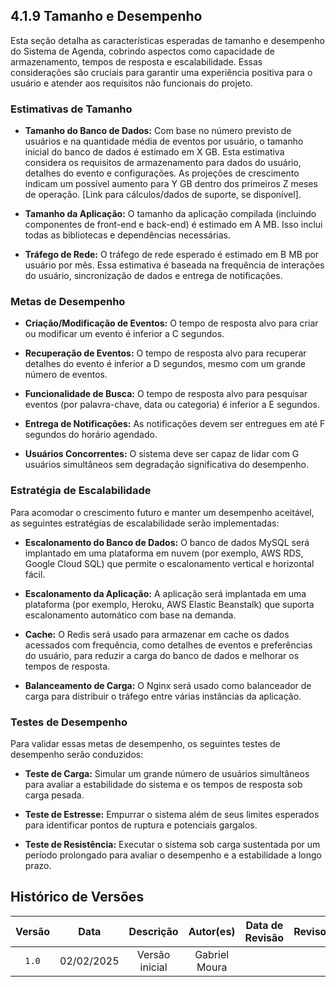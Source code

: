 ## 4.1.9 Tamanho e Desempenho

Esta seção detalha as características esperadas de tamanho e desempenho do Sistema de Agenda, cobrindo aspectos como capacidade de armazenamento, tempos de resposta e escalabilidade. Essas considerações são cruciais para garantir uma experiência positiva para o usuário e atender aos requisitos não funcionais do projeto.

### Estimativas de Tamanho

* **Tamanho do Banco de Dados:** Com base no número previsto de usuários e na quantidade média de eventos por usuário, o tamanho inicial do banco de dados é estimado em X GB. Esta estimativa considera os requisitos de armazenamento para dados do usuário, detalhes do evento e configurações. As projeções de crescimento indicam um possível aumento para Y GB dentro dos primeiros Z meses de operação. [Link para cálculos/dados de suporte, se disponível].

* **Tamanho da Aplicação:** O tamanho da aplicação compilada (incluindo componentes de front-end e back-end) é estimado em A MB. Isso inclui todas as bibliotecas e dependências necessárias.

* **Tráfego de Rede:** O tráfego de rede esperado é estimado em B MB por usuário por mês. Essa estimativa é baseada na frequência de interações do usuário, sincronização de dados e entrega de notificações.

### Metas de Desempenho

* **Criação/Modificação de Eventos:** O tempo de resposta alvo para criar ou modificar um evento é inferior a C segundos.

* **Recuperação de Eventos:** O tempo de resposta alvo para recuperar detalhes do evento é inferior a D segundos, mesmo com um grande número de eventos.

* **Funcionalidade de Busca:** O tempo de resposta alvo para pesquisar eventos (por palavra-chave, data ou categoria) é inferior a E segundos.

* **Entrega de Notificações:** As notificações devem ser entregues em até F segundos do horário agendado.

* **Usuários Concorrentes:** O sistema deve ser capaz de lidar com G usuários simultâneos sem degradação significativa do desempenho.

### Estratégia de Escalabilidade

Para acomodar o crescimento futuro e manter um desempenho aceitável, as seguintes estratégias de escalabilidade serão implementadas:

* **Escalonamento do Banco de Dados:** O banco de dados MySQL será implantado em uma plataforma em nuvem (por exemplo, AWS RDS, Google Cloud SQL) que permite o escalonamento vertical e horizontal fácil.

* **Escalonamento da Aplicação:** A aplicação será implantada em uma plataforma (por exemplo, Heroku, AWS Elastic Beanstalk) que suporta escalonamento automático com base na demanda.

* **Cache:** O Redis será usado para armazenar em cache os dados acessados com frequência, como detalhes de eventos e preferências do usuário, para reduzir a carga do banco de dados e melhorar os tempos de resposta.

* **Balanceamento de Carga:** O Nginx será usado como balanceador de carga para distribuir o tráfego entre várias instâncias da aplicação.

### Testes de Desempenho

Para validar essas metas de desempenho, os seguintes testes de desempenho serão conduzidos:

* **Teste de Carga:** Simular um grande número de usuários simultâneos para avaliar a estabilidade do sistema e os tempos de resposta sob carga pesada.

* **Teste de Estresse:** Empurrar o sistema além de seus limites esperados para identificar pontos de ruptura e potenciais gargalos.

* **Teste de Resistência:** Executar o sistema sob carga sustentada por um período prolongado para avaliar o desempenho e a estabilidade a longo prazo.

## Histórico de Versões

| Versão | Data | Descrição | Autor(es) | Data de Revisão | Revisor(es) |
| :-: | :-: | :-: | :-: | :-: | :-: |
| `1.0` | 02/02/2025 | Versão inicial | Gabriel Moura |  |  |